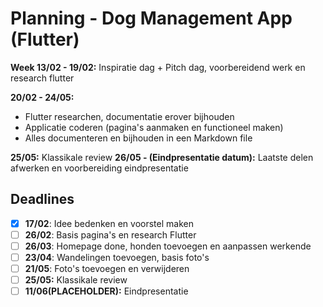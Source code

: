 # Planning - Dog Management App (Flutter)

**Week 13/02 - 19/02:** Inspiratie dag + Pitch dag, voorbereidend werk en research flutter

**20/02 - 24/05:** 

- Flutter researchen, documentatie erover bijhouden
- Applicatie coderen (pagina's aanmaken en functioneel maken)
- Alles documenteren en bijhouden in een Markdown file

**25/05:** Klassikale review
**26/05 - (Eindpresentatie datum):** Laatste delen afwerken en voorbereiding eindpresentatie

## Deadlines

- [x] **17/02**: Idee bedenken en voorstel maken 
- [ ] **26/02**: Basis pagina's en research Flutter
- [ ] **26/03**: Homepage done, honden toevoegen en aanpassen werkende
- [ ] **23/04**: Wandelingen toevoegen, basis foto's 
- [ ] **21/05**: Foto's toevoegen en verwijderen
- [ ] **25/05:** Klassikale review
- [ ] **11/06(PLACEHOLDER):** Eindpresentatie
